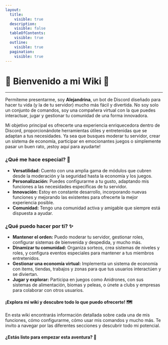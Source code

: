 ```yaml
---
layout:
  title:
    visible: true
  description:
    visible: false
  tableOfContents:
    visible: true
  outline:
    visible: true
  pagination:
    visible: true
---
```


# 🎀 Bienvenido a mi Wiki 🎀

***

Permíteme presentarme, soy **Alejandrina**, un bot de Discord diseñado para hacer tu vida (y la de tu servidor) mucho más fácil y divertida. No soy solo un conjunto de comandos, soy una compañera virtual con la que puedes interactuar, jugar y gestionar tu comunidad de una forma innovadora.

Mi objetivo principal es ofrecerte una experiencia enriquecedora dentro de Discord, proporcionándote herramientas útiles y entretenidas que se adaptan a tus necesidades. Ya sea que busques moderar tu servidor, crear un sistema de economía, participar en emocionantes juegos o simplemente pasar un buen rato, ¡estoy aquí para ayudarte!

### **¿Qué me hace especial?** 🤔

* **Versatilidad:** Cuento con una amplia gama de módulos que cubren desde la moderación y la seguridad hasta la economía y los juegos.
* **Personalización:** Puedes configurarme a tu gusto, adaptando mis funciones a las necesidades específicas de tu servidor.
* **Innovación:** Estoy en constante desarrollo, incorporando nuevas funciones y mejorando las existentes para ofrecerte la mejor experiencia posible.
* **Comunidad:** Tengo una comunidad activa y amigable que siempre está dispuesta a ayudar.

### **¿Qué puedo hacer por ti?** ✨

* **Mantener el orden:** Puedo moderar tu servidor, gestionar roles, configurar sistemas de bienvenida y despedida, y mucho más.
* **Dinamizar tu comunidad:** Organiza sorteos, crea sistemas de niveles y roles, y configura eventos especiales para mantener a tus miembros entretenidos.
* **Gestionar una economía virtual:** Implementa un sistema de economía con items, tiendas, trabajos y zonas para que tus usuarios interactúen y se diviertan.
* **Jugar y explorar:** Participa en juegos como Anidrones, con sus sistemas de alimentación, biomas y peleas, o únete a clubs y empresas para colaborar con otros usuarios.

#### **¡Explora mi wiki y descubre todo lo que puedo ofrecerte!** 🗺️

En esta wiki encontrarás información detallada sobre cada una de mis funciones, cómo configurarme, cómo usar mis comandos y mucho más. Te invito a navegar por las diferentes secciones y descubrir todo mi potencial.

#### **¿Estás listo para empezar esta aventura?** 🚀
